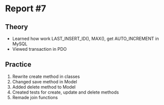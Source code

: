# Report #7

## Theory

- Learned how work LAST_INSERT_ID(), MAX(), get AUTO_INCREMENT in MySQL
- Viewed transaction in PDO

## Practice

1. Rewrite create method in classes
2. Changed save method in Model
3. Added delete method to Model
4. Created tests for create, update and delete methods
5. Remade join functions
